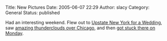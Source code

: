 Title: New Pictures
Date: 2005-06-07 22:29
Author: slacy
Category: General
Status: published

Had an interesting weekend. Flew out to [Upstate New York for a
Wedding](http://slacy.com/gallery/album187), saw [amazing thunderclouds
over Chicago](http://slacy.com/gallery/album188), and then [got stuck
there on Monday](http://slacy.com/gallery/album189).
